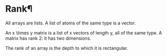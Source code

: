 
# Rank¶
All arrays are lists. A list of atoms of the same type is a vector.

An x \times y matrix is a list of x vectors of length y, all of the same type. A matrix has rank 2: it has two dimensions.

The rank of an array is the depth to which it is rectangular.
